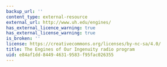 ```yaml
---
backup_url: ''
content_type: external-resource
external_url: http://www.uh.edu/engines/
has_external_licence_warning: true
has_external_license_warning: true
is_broken: ''
license: https://creativecommons.org/licenses/by-nc-sa/4.0/
title: The Engines of Our Ingenuity radio program
uid: e84af1dd-8449-4631-9583-f95fac026355
---
```

